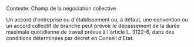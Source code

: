Contexte: Champ de la négociation collective

Un accord d'entreprise ou d'établissement ou, à défaut, une convention ou un accord collectif de branche peut prévoir le dépassement de la durée maximale quotidienne de travail prévue à l'article L. 3122-6, dans des conditions déterminées par décret en Conseil d'Etat.